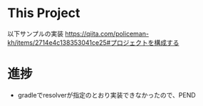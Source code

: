 # This Project
以下サンプルの実装
https://qiita.com/policeman-kh/items/2714e4c138353041ce25#プロジェクトを構成する

# 進捗
* gradleでresolverが指定のとおり実装できなかったので、PEND